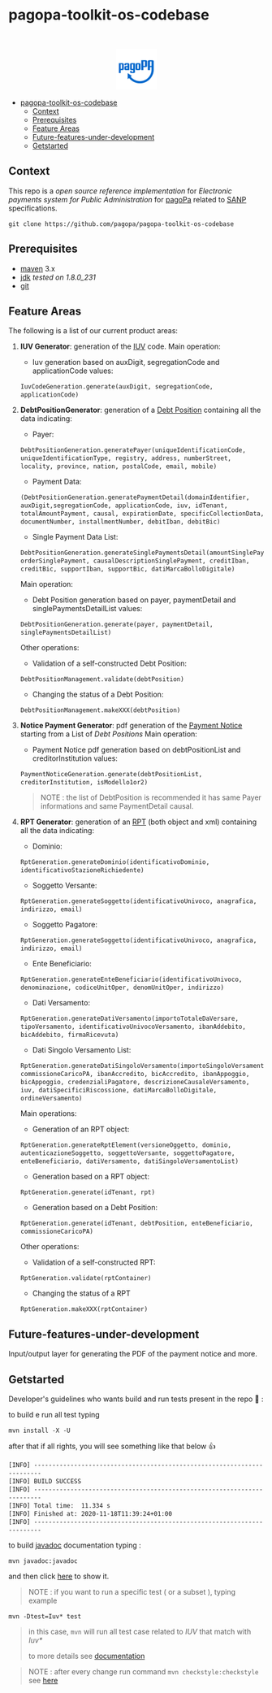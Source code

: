 # pagopa-toolkit-os-codebase

<!-- PROJECT LOGO -->
<br />
<p align="center">
  <a href="https://github.com/pagopa/pagopa-api">
    <img src="resources/media/pagopa-logo.png" alt="Logo" width="80" height="80">
  </a>
</p>


- [pagopa-toolkit-os-codebase](#pagopa-toolkit-os-codebase)
  - [Context](#context)
  - [Prerequisites](#prerequisites)
  - [Feature Areas](#feature-areas)
  - [Future-features-under-development](#future-features-under-development)
  - [Getstarted](#getstarted)
  
  
## Context

This repo is a _open source reference implementation_ for _Electronic payments system for Public Administration_ for [pagoPa](https://www.pagopa.gov.it/it/pagopa/) related to [SANP](https://docs.italia.it/italia/pagopa/pagopa-specifichepagamenti-docs/it/stabile/index.html) specifications.

```
git clone https://github.com/pagopa/pagopa-toolkit-os-codebase
```


## Prerequisites

- [maven](https://maven.apache.org/) 3.x
- [jdk](https://www.oracle.com/it/java/technologies/javase/javase-jdk8-downloads.html) _tested on 1.8.0_231_
- [git](https://git-scm.com/)


## Feature Areas

The following is a list of our current product areas:

1) **IUV Generator**: generation of the [IUV](https://docs.italia.it/italia/pagopa/pagopa-codici-docs/it/stabile/_docs/Capitolo2.html#punti-di-generazione-del-codice-iuv) code.
	Main operation:
	- Iuv generation based on auxDigit, segregationCode and applicationCode values:
	```
	IuvCodeGeneration.generate(auxDigit, segregationCode, applicationCode)
	```

2) **DebtPositionGenerator**: generation of a [Debt Position](https://docs.italia.it/italia/pagopa/pagopa-specifichepagamenti-docs/it/stabile/_docs/SANP_2.2_Sez2_Cap02_GestionePosizioneDebitoria.html#) containing all the data indicating:
	- Payer:
	```
	DebtPositionGeneration.generatePayer(uniqueIdentificationCode, uniqueIdentificationType, registry, address, numberStreet, locality, province, nation, postalCode, email, mobile)
	```
	- Payment Data:
	```
	(DebtPositionGeneration.generatePaymentDetail(domainIdentifier, auxDigit,segregationCode, applicationCode, iuv, idTenant, totalAmountPayment, causal, expirationDate, specificCollectionData, documentNumber, installmentNumber, debitIban, debitBic)
	```
	- Single Payment Data List:
	```
	DebtPositionGeneration.generateSinglePaymentsDetail(amountSinglePayment, orderSinglePayment, causalDescriptionSinglePayment, creditIban, creditBic, supportIban, supportBic, datiMarcaBolloDigitale)
	```
	Main operation:
	- Debt Position generation based on payer, paymentDetail and singlePaymentsDetailList values:
	```
	DebtPositionGeneration.generate(payer, paymentDetail, singlePaymentsDetailList)
	```
	Other operations:
	- Validation of a self-constructed Debt Position:
	```
	DebtPositionManagement.validate(debtPosition)
	```
	- Changing the status of a Debt Position:
	```
	DebtPositionManagement.makeXXX(debtPosition)
	```

3) **Notice Payment Generator**: pdf generation of the [Payment Notice](https://docs.italia.it/italia/pagopa/pagopa-specifichepagamenti-docs/it/stabile/_docs/SANP_2.2_Sez3_Cap08_ModelloDati.html#avviso-digitale) starting from a List of _Debt Positions_
	Main operation:
	- Payment Notice pdf generation based on debtPositionList and creditorInstitution values:
	```
	PaymentNoticeGeneration.generate(debtPositionList, creditorInstitution, isModello1or2)
	```
	> NOTE : the list of DebtPosition is recommended it has same Payer informations and same PaymentDetail causal.

4) **RPT Generator**: generation of an [RPT](https://docs.italia.it/italia/pagopa/pagopa-specifichepagamenti-docs/it/stabile/_docs/SANP_2.2_Sez3_Cap08_ModelloDati.html#richiesta-di-pagamento-telematica-rpt) (both object and xml) containing all the data indicating:
	- Dominio:
	```
	RptGeneration.generateDominio(identificativoDominio, identificativoStazioneRichiedente)
	```
	- Soggetto Versante:
	```
	RptGeneration.generateSoggetto(identificativoUnivoco, anagrafica, indirizzo, email)
	```
	- Soggetto Pagatore:
	```
	RptGeneration.generateSoggetto(identificativoUnivoco, anagrafica, indirizzo, email)
	```
	- Ente Beneficiario:
	```
	RptGeneration.generateEnteBeneficiario(identificativoUnivoco, denominazione, codiceUnitOper, denomUnitOper, indirizzo)
	```
	- Dati Versamento:
	```
	RptGeneration.generateDatiVersamento(importoTotaleDaVersare, tipoVersamento, identificativoUnivocoVersamento, ibanAddebito, bicAddebito, firmaRicevuta)
	```
	- Dati Singolo Versamento List:
	```
	RptGeneration.generateDatiSingoloVersamento(importoSingoloVersamento, commissioneCaricoPA, ibanAccredito, bicAccredito, ibanAppoggio, bicAppoggio, credenzialiPagatore, descrizioneCausaleVersamento, iuv, datiSpecificiRiscossione, datiMarcaBolloDigitale, ordineVersamento)
	```
	Main operations:
	- Generation of an RPT object:
	```
	RptGeneration.generateRptElement(versioneOggetto, dominio, autenticazioneSoggetto, soggettoVersante, soggettoPagatore, enteBeneficiario, datiVersamento, datiSingoloVersamentoList)
	```
	- Generation based on a RPT object:
	```
	RptGeneration.generate(idTenant, rpt)
	```
	- Generation based on a Debt Position:
	```
	RptGeneration.generate(idTenant, debtPosition, enteBeneficiario, commissioneCaricoPA)
	```
	Other operations:
	- Validation of a self-constructed RPT:
	```
	RptGeneration.validate(rptContainer)
	```
	- Changing the status of a RPT
	```
	RptGeneration.makeXXX(rptContainer)
	```


## Future-features-under-development
Input/output layer for generating the PDF of the payment notice and more.


## Getstarted

Developer's guidelines who wants build and run tests present in the repo 🚀 :

to build e run all test typing 

```
mvn install -X -U
```

after that if all rights, you will see something like that below 👍

```
[INFO] ------------------------------------------------------------------------
[INFO] BUILD SUCCESS
[INFO] ------------------------------------------------------------------------
[INFO] Total time:  11.334 s
[INFO] Finished at: 2020-11-18T11:39:24+01:00
[INFO] ------------------------------------------------------------------------
```
to build [javadoc](https://www.oracle.com/technical-resources/articles/java/javadoc-tool.html) documentation typing : 

```
mvn javadoc:javadoc
```

and then click [here](file://target/site/apidocs/index.html) to show it.

> NOTE : if you want to run a specific test ( or a subset ), typing example 
```
mvn -Dtest=Iuv* test
```
> in this case, `mvn` will run all test case related to *IUV* that match with _Iuv*_
> 
> to more details see [documentation](https://maven.apache.org/plugins-archives/maven-surefire-plugin-2.12.4/examples/single-test.html)

> NOTE : after every change run command `mvn checkstyle:checkstyle` see [here](https://maven.apache.org/plugins/maven-checkstyle-plugin/usage.html)
